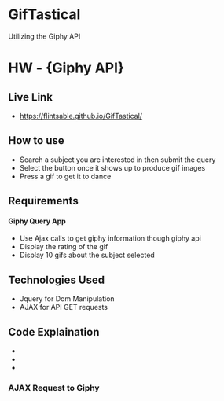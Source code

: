 # GifTastical
Utilizing the Giphy API

# HW - {Giphy API}


## Live Link 
 - https://flintsable.github.io/GifTastical/

## How to use
 - Search a subject you are interested in then submit the query
 - Select the button once it shows up to produce gif images
 - Press a gif to get it to dance


## Requirements
#### Giphy Query App

- Use Ajax calls to get giphy information though giphy api
- Display the rating of the gif
- Display 10 gifs about the subject selected


## Technologies Used
- Jquery for Dom Manipulation
- AJAX for API GET requests

## Code Explaination
- 
-
-  



### AJAX Request to Giphy

